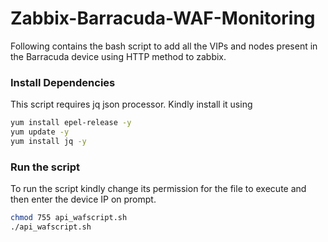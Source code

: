 # Zabbix-Barracuda-WAF-Monitoring
Following contains the bash script to add all the VIPs and nodes present in the Barracuda device using HTTP method to zabbix.

### Install Dependencies ###
This script requires jq json processor. Kindly install it using
```bash
yum install epel-release -y
yum update -y
yum install jq -y
```
### Run the script ###
To run the script kindly change its permission for the file to execute and then enter the device IP on prompt.
```bash
chmod 755 api_wafscript.sh
./api_wafscript.sh
```

